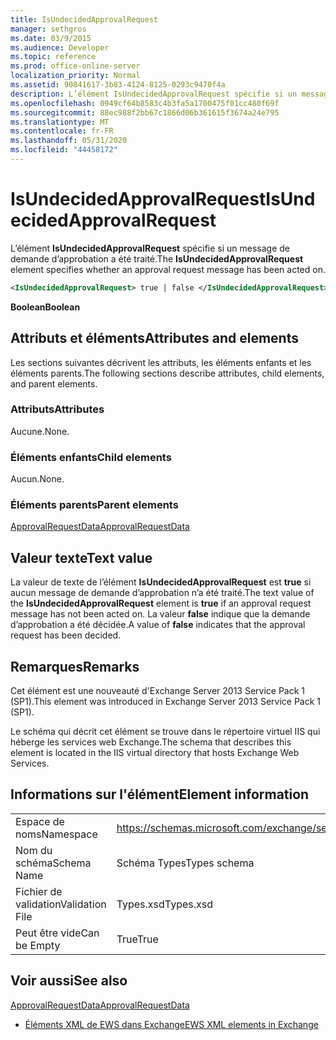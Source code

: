 ```yaml
---
title: IsUndecidedApprovalRequest
manager: sethgros
ms.date: 03/9/2015
ms.audience: Developer
ms.topic: reference
ms.prod: office-online-server
localization_priority: Normal
ms.assetid: 90841617-3b83-4124-8125-0293c9470f4a
description: L’élément IsUndecidedApprovalRequest spécifie si un message de demande d’approbation a été traité.
ms.openlocfilehash: 0949cf64b8583c4b3fa5a1700475f01cc480f69f
ms.sourcegitcommit: 88ec988f2bb67c1866d06b361615f3674a24e795
ms.translationtype: MT
ms.contentlocale: fr-FR
ms.lasthandoff: 05/31/2020
ms.locfileid: "44458172"
---
```

# <a name="isundecidedapprovalrequest"></a><span data-ttu-id="023f7-103">IsUndecidedApprovalRequest</span><span class="sxs-lookup"><span data-stu-id="023f7-103">IsUndecidedApprovalRequest</span></span>

<span data-ttu-id="023f7-104">L’élément **IsUndecidedApprovalRequest** spécifie si un message de demande d’approbation a été traité.</span><span class="sxs-lookup"><span data-stu-id="023f7-104">The **IsUndecidedApprovalRequest** element specifies whether an approval request message has been acted on.</span></span> 
  
```XML
<IsUndecidedApprovalRequest> true | false </IsUndecidedApprovalRequest>
```

 <span data-ttu-id="023f7-105">**Boolean**</span><span class="sxs-lookup"><span data-stu-id="023f7-105">**Boolean**</span></span>
## <a name="attributes-and-elements"></a><span data-ttu-id="023f7-106">Attributs et éléments</span><span class="sxs-lookup"><span data-stu-id="023f7-106">Attributes and elements</span></span>

<span data-ttu-id="023f7-107">Les sections suivantes décrivent les attributs, les éléments enfants et les éléments parents.</span><span class="sxs-lookup"><span data-stu-id="023f7-107">The following sections describe attributes, child elements, and parent elements.</span></span>
  
### <a name="attributes"></a><span data-ttu-id="023f7-108">Attributs</span><span class="sxs-lookup"><span data-stu-id="023f7-108">Attributes</span></span>

<span data-ttu-id="023f7-109">Aucune.</span><span class="sxs-lookup"><span data-stu-id="023f7-109">None.</span></span>
  
### <a name="child-elements"></a><span data-ttu-id="023f7-110">Éléments enfants</span><span class="sxs-lookup"><span data-stu-id="023f7-110">Child elements</span></span>

<span data-ttu-id="023f7-111">Aucun.</span><span class="sxs-lookup"><span data-stu-id="023f7-111">None.</span></span>
  
### <a name="parent-elements"></a><span data-ttu-id="023f7-112">Éléments parents</span><span class="sxs-lookup"><span data-stu-id="023f7-112">Parent elements</span></span>

[<span data-ttu-id="023f7-113">ApprovalRequestData</span><span class="sxs-lookup"><span data-stu-id="023f7-113">ApprovalRequestData</span></span>](approvalrequestdata.md)
  
## <a name="text-value"></a><span data-ttu-id="023f7-114">Valeur texte</span><span class="sxs-lookup"><span data-stu-id="023f7-114">Text value</span></span>

<span data-ttu-id="023f7-115">La valeur de texte de l’élément **IsUndecidedApprovalRequest** est **true** si aucun message de demande d’approbation n’a été traité.</span><span class="sxs-lookup"><span data-stu-id="023f7-115">The text value of the **IsUndecidedApprovalRequest** element is **true** if an approval request message has not been acted on.</span></span> <span data-ttu-id="023f7-116">La valeur **false** indique que la demande d’approbation a été décidée.</span><span class="sxs-lookup"><span data-stu-id="023f7-116">A value of **false** indicates that the approval request has been decided.</span></span> 
  
## <a name="remarks"></a><span data-ttu-id="023f7-117">Remarques</span><span class="sxs-lookup"><span data-stu-id="023f7-117">Remarks</span></span>

<span data-ttu-id="023f7-118">Cet élément est une nouveauté d'Exchange Server 2013 Service Pack 1 (SP1).</span><span class="sxs-lookup"><span data-stu-id="023f7-118">This element was introduced in Exchange Server 2013 Service Pack 1 (SP1).</span></span>
  
<span data-ttu-id="023f7-119">Le schéma qui décrit cet élément se trouve dans le répertoire virtuel IIS qui héberge les services web Exchange.</span><span class="sxs-lookup"><span data-stu-id="023f7-119">The schema that describes this element is located in the IIS virtual directory that hosts Exchange Web Services.</span></span>
  
## <a name="element-information"></a><span data-ttu-id="023f7-120">Informations sur l'élément</span><span class="sxs-lookup"><span data-stu-id="023f7-120">Element information</span></span>

|||
|:-----|:-----|
|<span data-ttu-id="023f7-121">Espace de noms</span><span class="sxs-lookup"><span data-stu-id="023f7-121">Namespace</span></span>  <br/> |https://schemas.microsoft.com/exchange/services/2006/types  <br/> |
|<span data-ttu-id="023f7-122">Nom du schéma</span><span class="sxs-lookup"><span data-stu-id="023f7-122">Schema Name</span></span>  <br/> |<span data-ttu-id="023f7-123">Schéma Types</span><span class="sxs-lookup"><span data-stu-id="023f7-123">Types schema</span></span>  <br/> |
|<span data-ttu-id="023f7-124">Fichier de validation</span><span class="sxs-lookup"><span data-stu-id="023f7-124">Validation File</span></span>  <br/> |<span data-ttu-id="023f7-125">Types.xsd</span><span class="sxs-lookup"><span data-stu-id="023f7-125">Types.xsd</span></span>  <br/> |
|<span data-ttu-id="023f7-126">Peut être vide</span><span class="sxs-lookup"><span data-stu-id="023f7-126">Can be Empty</span></span>  <br/> |<span data-ttu-id="023f7-127">True</span><span class="sxs-lookup"><span data-stu-id="023f7-127">True</span></span>  <br/> |
   
## <a name="see-also"></a><span data-ttu-id="023f7-128">Voir aussi</span><span class="sxs-lookup"><span data-stu-id="023f7-128">See also</span></span>



[<span data-ttu-id="023f7-129">ApprovalRequestData</span><span class="sxs-lookup"><span data-stu-id="023f7-129">ApprovalRequestData</span></span>](approvalrequestdata.md)


- [<span data-ttu-id="023f7-130">Éléments XML de EWS dans Exchange</span><span class="sxs-lookup"><span data-stu-id="023f7-130">EWS XML elements in Exchange</span></span>](ews-xml-elements-in-exchange.md)

